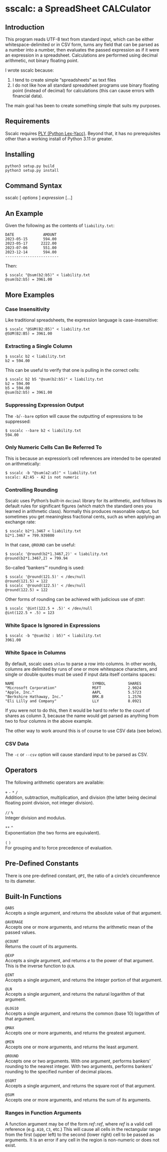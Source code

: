 sscalc: a SpreadSheet CALCulator
================================

Introduction
------------

This program reads UTF-8 text from standard input, which can be either
whitespace-delimited or in CSV form, turns any field that can be parsed
as a number into a number, then evaluates the passed expression as if it
were an expression in a spreadsheet. Calculations are performed using
decimal arithmetic, not binary floating point.

I wrote sscalc because:

1.  I tend to create simple “spreadsheets” as text files
2.  I do not like how all standard spreadsheet programs use binary
    floating point (instead of decimal) for calculations (this can cause
    errors with financial data).

The main goal has been to create something simple that suits my
purposes.

Requirements
------------

Sscalc requires [PLY (Python Lex-Yacc)](https://github.com/dabeaz/ply).
Beyond that, it has no prerequisites other than a working install of
Python 3.11 or greater.

Installing
----------

    python3 setup.py build
    python3 setup.py install

Command Syntax
--------------

sscalc \[ *options* \] *expression* \[...\]

An Example
----------

Given the following as the contents of `liability.txt`:

    DATE             AMOUNT
    2023-05-15       594.00
    2023-05-17      2222.00
    2023-07-06       551.00
    2023-12-14       594.00
    ------------------------

Then:

    $ sscalc "@sum(b2:b5)" < liability.txt
    @sum(b2:b5) = 3961.00

More Examples
-------------

### Case Insensitivity

Like traditional spreadsheets, the expression language is
case-insensitive:

    $ sscalc "@SUM(B2:B5)" < liability.txt
    @SUM(B2:B5) = 3961.00

### Extracting a Single Column

    $ sscalc b2 < liability.txt
    b2 = 594.00

This can be useful to verify that one is pulling in the correct cells:

    $ sscalc b2 b5 "@sum(b2:b5)" < liability.txt
    b2 = 594.00
    b5 = 594.00
    @sum(b2:b5) = 3961.00

### Suppressing Expression Output

The `-b`/`--bare` option will cause the outputting of expressions to be
suppressed:

    $ sscalc --bare b2 < liability.txt
    594.00

### Only Numeric Cells Can Be Referred To

This is because an expression’s cell references are intended to be
operated on arithmetically:

    $ sscalc -b "@sum(a2:a5)" < liability.txt
    sscalc: A2:A5 - A2 is not numeric

### Controlling Rounding

Sscalc uses Python’s built-in `decimal` library for its arithmetic, and
follows its default rules for significant figures (which match the
standard ones you learned in arithmetic class). Normally this produces
reasonable output, but sometimes you get meaningless fractional cents,
such as when applying an exchange rate:

    $ sscalc b2*1.3467 < liability.txt
    b2*1.3467 = 799.939800

In that case, `@ROUND` can be useful:

    $ sscalc '@round(b2*1.3467,2)' < liability.txt
    @round(b2*1.3467,2) = 799.94

So-called “bankers’” rounding is used:

    $ sscalc '@round(121.5)' < /dev/null
    @round(121.5) = 122
    $ sscalc '@round(122.5)' < /dev/null
    @round(122.5) = 122

Other forms of rounding can be achieved with judicious use of `@INT`:

    $ sscalc '@int(122.5 + .5)' < /dev/null
    @int(122.5 + .5) = 123

### White Space Is Ignored in Expressions

    $ sscalc -b "@sum(b2 : b5)" < liability.txt
    3961.00

### White Space in Columns

By default, sscalc uses `shlex` to parse a row into columns. In other
words, columns are delimited by runs of one or more whitespace
characters, and single or double quotes must be used if input data
itself contains spaces:

    NAME                                   SYMBOL          SHARES
    "Microsoft Corporation"                MSFT            2.9024
    "Apple, Inc."                          AAPL            5.5723
    "Berkshire Hathaway, Inc."             BRK.B           1.2576
    "Eli Lilly and Company"                LLY             8.0921

If you were not to do this, then it would be hard to refer to the count
of shares as column 3, because the name would get parsed as anything
from two to four columns in the above example.

The other way to work around this is of course to use CSV data (see
below).

### CSV Data

The `-c` or `--csv` option will cause standard input to be parsed as
CSV.

Operators
---------

The following arithmetic operators are available:

`+` `-` `*` `/`  
Addition, subtraction, multiplication, and division (the latter being
decimal floating point division, not integer division).

`//` `%`  
Integer division and modulus.

`**` `^`  
Exponentiation (the two forms are equivalent).

`(` `)`  
For grouping and to force precedence of evaluation.

Pre-Defined Constants
---------------------

There is one pre-defined constant, `@PI`, the ratio of a circle’s
circumference to its diameter.

Built-In Functions
------------------

`@ABS`  
Accepts a single argument, and returns the absolute value of that
argument.

`@AVERAGE`  
Accepts one or more arguments, and returns the arithmetic mean of the
passed values.

`@COUNT`  
Returns the count of its arguments.

`@EXP`  
Accepts a single argument, and returns *e* to the power of that
argument. This is the inverse function to `@LN`.

`@INT`  
Accepts a single argument, and returns the integer portion of that
argument.

`@LN`  
Accepts a single argument, and returns the natural logarithm of that
argument.

`@LOG10`  
Accepts a single argument, and returns the common (base 10) logarithm of
that argument.

`@MAX`  
Accepts one or more arguments, and returns the greatest argument.

`@MIN`  
Accepts one or more arguments, and returns the least argument.

`@ROUND`  
Accepts one or two arguments. With one argument, performs bankers’
rounding to the nearest integer. With two arguments, performs bankers’
rounding to the specified number of decimal places.

`@SQRT`  
Accepts a single argument, and returns the square root of that argument.

`@SUM`  
Accepts one or more arguments, and returns the sum of its arguments.

### Ranges in Function Arguments

A function argument may be of the form *ref*`:`*ref*, where *ref* is a
valid cell reference (e.g. `A10`, `C3`, etc.) This will cause all cells
in the rectangular range from the first (upper left) to the second
(lower right) cell to be passed as arguments. It is an error if any cell
in the region is non-numeric or does not exist.
